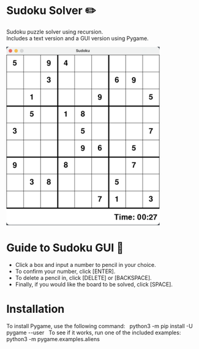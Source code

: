 # Sudoku Solver ✏️
Sudoku puzzle solver using recursion. \
Includes a text version and a GUI version using Pygame.

<img src = "./sudoku.png" width=400>

# Guide to Sudoku GUI 📘
- Click a box and input a number to pencil in your choice.
- To confirm your number, click [ENTER].
- To delete a pencil in, click [DELETE] or [BACKSPACE].
- Finally, if you would like the board to be solved, click [SPACE].

# Installation
To install Pygame, use the following command: &nbsp;
python3 -m pip install -U pygame --user &nbsp;
To see if it works, run one of the included examples: &nbsp;
python3 -m pygame.examples.aliens
